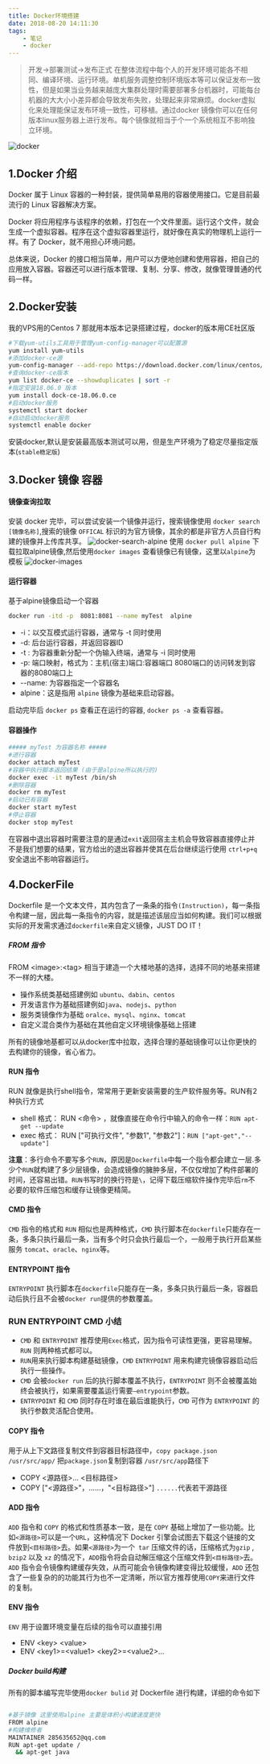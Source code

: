 ```yaml
---
title: Docker环境搭建
date: 2018-08-20 14:11:30
tags:
    - 笔记
    - docker
---
```


>开发->部署测试->发布正式 在整体流程中每个人的开发环境可能各不相同、编译环境、运行环境。单机服务调整控制环境版本等可以保证发布一致性，但是如果当业务越来越庞大集群处理时需要部署多台机器时，可能每台机器的大大小小差异都会导致发布失败，处理起来非常麻烦。docker虚拟化来处理能保证发布环境一致性，可移植。通过docker 镜像你可以在任何版本linux服务器上进行发布。每个镜像就相当于个一个系统相互不影响独立环境。


![docker](http://www.ruanyifeng.com/blogimg/asset/2018/bg2018020901.png)

## 1.Docker 介绍
Docker 属于 Linux 容器的一种封装，提供简单易用的容器使用接口。它是目前最流行的 Linux 容器解决方案。

Docker 将应用程序与该程序的依赖，打包在一个文件里面。运行这个文件，就会生成一个虚拟容器。程序在这个虚拟容器里运行，就好像在真实的物理机上运行一样。有了 Docker，就不用担心环境问题。

总体来说，Docker 的接口相当简单，用户可以方便地创建和使用容器，把自己的应用放入容器。容器还可以进行版本管理、复制、分享、修改，就像管理普通的代码一样。

## 2.Docker安装
我的VPS用的Centos 7 那就用本版本记录搭建过程，docker的版本用CE社区版
``` bash
#下载yum-utils工具用于管理yum-config-manager可以配置源
yum install yum-utils
#添加docker-ce源
yum-config-manager --add-repo https://download.docker.com/linux/centos/docker-ce.repo
#查询docker-ce版本
yum list docker-ce --showduplicates | sort -r 
#指定安装18.06.0 版本
yum install dock-ce-18.06.0.ce
#启动docker服务
systemctl start docker
#自动启动docker服务
systemctl enable docker
```
安装docker,默认是安装最高版本测试可以用，但是生产环境为了稳定尽量指定版本(`stable稳定版`)

## 3.Docker 镜像 容器
#### 镜像查询拉取
安装 docker 完毕，可以尝试安装一个镜像并运行，搜索镜像使用 `docker search [镜像名称]`,搜索的镜像 `OFFICAL` 标识的为官方镜像，其余的都是非官方人员自行构建的镜像并上传库共享。
![docker-search-alpine](/images/docker-search.png)
使用 `docker pull alpine` 下载拉取alpine镜像,然后使用`docker images` 查看镜像已有镜像，这里以`alpine`为模板
![docker-images](/images/docker-images.png)

#### 运行容器
基于alpine镜像启动一个容器 
``` bash
docker run -itd -p  8081:8081 --name myTest  alpine
```
- -i：以交互模式运行容器，通常与 -t 同时使用
- -d: 后台运行容器，并返回容器ID
- -t : 为容器重新分配一个伪输入终端，通常与 -i 同时使用
- -p: 端口映射，格式为：主机(宿主)端口:容器端口 8080端口的访问转发到容器的8080端口上
- --name: 为容器指定一个容器名
- alpine：这是指用 `alpine` 镜像为基础来启动容器。

启动完毕后 `docker ps` 查看正在运行的容器,  `docker ps -a` 查看容器。

#### 容器操作

``` bash
##### myTest 为容器名称 ##### 
#进行容器
docker attach myTest
#容器中执行脚本返回结果 (由于是alpine所以执行的)
docker exec -it myTest /bin/sh
#删除容器
docker rm myTest
#启动已有容器
docker start myTest
#停止容器
docker stop myTest
```
在容器中退出容器时需要注意的是通过`exit`返回宿主主机会导致容器直接停止并不是我们想要的结果，官方给出的退出容器并使其在后台继续运行使用 `ctrl+p+q` 安全退出不影响容器运行。 

## 4.DockerFile
Dockerfile 是一个文本文件，其内包含了一条条的指令`(Instruction)`，每一条指令构建一层，因此每一条指令的内容，就是描述该层应当如何构建。我们可以根据实际的开发需求通过`dockerfile`来自定义镜像，JUST DO IT！

##### FROM 指令
FROM <image\>:<tag\> 相当于建造一个大楼地基的选择，选择不同的地基来搭建不一样的大楼。
- 操作系统类基础搭建例如 `ubuntu`、`dabin`、`centos`
- 开发语言作为基础搭建例如`java`、`nodejs`、`python` 
- 服务类镜像作为基础 `oralce`、`mysql`、`nginx`、`tomcat`
- 自定义混合类作为基础在其他自定义环境镜像基础上搭建

所有的镜像地基都可以从docker库中拉取，选择合理的基础镜像可以让你更快的去构建你的镜像，省心省力。

#### RUN 指令
RUN 就像是执行shell指令，常常用于更新安装需要的生产软件服务等。RUN有2种执行方式
- shell 格式： RUN <命令> ，就像直接在命令行中输入的命令一样：`RUN apt-get --update`
- exec 格式： RUN ["可执行文件", "参数1", "参数2"]：`RUN ["apt-get","--update"]`


__注意__：多行命令不要写多个`RUN`，原因是`Dockerfile`中每一个指令都会建立一层.多少个`RUN`就构建了多少层镜像，会造成镜像的臃肿多层，不仅仅增加了构件部署的时间，还容易出错。`RUN`书写时的换行符是`\`，记得下载压缩软件操作完毕后`rm`不必要的软件压缩包和缓存让镜像更精简。

#### CMD 指令
`CMD` 指令的格式和 `RUN` 相似也是两种格式，`CMD` 执行脚本在`dockerfile`只能存在一条，多条只执行最后一条，当有多个时只会执行最后一个，一般用于执行开启某些服务 `tomcat`、`oracle`、`nginx`等。

#### ENTRYPOINT 指令
`ENTRYPOINT` 执行脚本在`dockerfile`只能存在一条，多条只执行最后一条，容器启动后执行且不会被`docker run`提供的参数覆盖。

### RUN  ENTRYPOINT  CMD 小结
- `CMD` 和 `ENTRYPOINT` 推荐使用`Exec`格式，因为指令可读性更强，更容易理解。`RUN` 则两种格式都可以。
- `RUN`用来执行脚本构建基础镜像，`CMD` `ENTRYPOINT` 用来构建完镜像容器启动后执行一些操作。
- `CMD` 会被`docker run` 后的执行脚本覆盖不执行，`ENTRYPOINT` 则不会被覆盖始终会被执行，如果需要覆盖运行需要`–entrypoint`参数。
- `ENTRYPOINT` 和 `CMD` 同时存在时谁在最后谁能执行，`CMD` 可作为 `ENTRYPOINT` 的执行参数灵活配合使用。

#### COPY 指令
用于从上下文路径复制文件到容器目标路径中，`copy package.json /usr/src/app/` 把`package.json`复制到容器 `/usr/src/app`路径下
- COPY <源路径>... <目标路径>
- COPY ["<源路径>"，......，"<目标路径>"]  `......`代表若干源路径

#### ADD 指令
`ADD` 指令和 `COPY` 的格式和性质基本一致，是在 `COPY` 基础上增加了一些功能。比如`<源路径>`可以是一个`URL`，这种情况下 Docker 引擎会试图去下载这个链接的文件放到`<目标路径>`去。如果`<源路径>`为一个` tar` 压缩文件的话，压缩格式为`gzip` , `bzip2` 以及 `xz` 的情况下，`ADD`指令将会自动解压缩这个压缩文件到`<目标路径>`去。`ADD` 指令会令镜像构建缓存失效，从而可能会令镜像构建变得比较缓慢，`ADD` 还包含了一些复杂的的功能其行为也不一定清晰，所以官方推荐使用`COPY`来进行文件的复制。

#### ENV 指令
`ENV` 用于设置环境变量在后续的指令可以直接引用
- ENV <key\> <value\>
- ENV <key1\>=<value1\> <key2\>=<value2\>...

##### Docker build构建
所有的脚本编写完毕使用`docker bulid` 对 Dockerfile 进行构建，详细的命令如下
``` bash

```

``` bash
#基于镜像 这里使用alpine 主要是体积小构建速度更快
FROM alpine
#构建维修者 
MAINTAINER 285635652@qq.com
RUN apt-get update /
  && apt-get java
```



